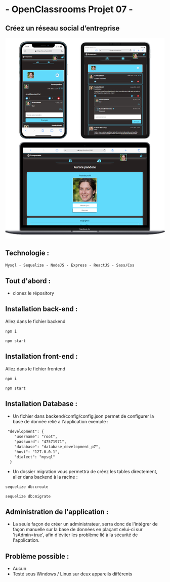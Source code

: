 # - OpenClassrooms Projet 07 -

## Créez un réseau social d’entreprise

![screen Site](./readme.png)

## Technologie :
```
Mysql - Sequelize - NodeJS - Express - ReactJS - Sass/Css
```

## Tout d'abord : 

- clonez le répository 

## Installation back-end : 

Allez dans le fichier backend 
```
npm i
```
```
npm start
```

## Installation front-end : 

Allez dans le fichier frontend
```
npm i
```
```
npm start
```

## Installation Database : 

- Un fichier dans backend/config/config.json permet de configurer la base de donnée relié a l'application exemple :
```
 "development": {
    "username": "root",
    "password": "47571971",
    "database": "database_development_p7",
    "host": "127.0.0.1",
    "dialect": "mysql"
  }
```

- Un dossier migration vous permettra de créez les tables directement, aller dans backend à la racine :
```
sequelize db:create
```
```
sequelize db:migrate
```

## Administration de l'application : 

- La seule façon de créer un administrateur, serra donc de l'intégrer de façon manuelle sur la base de données en plaçant celui-ci sur 'isAdmin=true', afin d'éviter les problème lié à la sécurité de l'application.

## Problème possible :
- Aucun 
- Testé sous Windows / Linux sur deux appareils différents